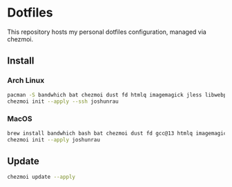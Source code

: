 # Dotfiles

This repository hosts my personal dotfiles configuration, managed via chezmoi.

## Install

### Arch Linux

```sh
pacman -S bandwhich bat chezmoi dust fd htmlq imagemagick jless libwebp lsd micro p7zip procs ripgrep sd tokei xsel
chezmoi init --apply --ssh joshunrau
```

### MacOS

```sh
brew install bandwhich bash bat chezmoi dust fd gcc@13 htmlq imagemagick jless lsd micro p7zip procs sd tokei webp xsel xz
chezmoi init --apply joshunrau
```

## Update

```sh
chezmoi update --apply
```